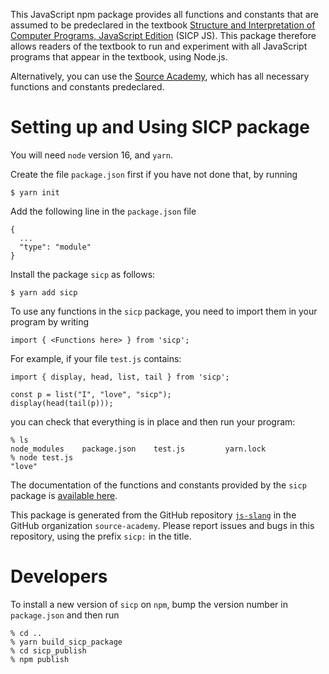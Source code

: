 This JavaScript npm package provides all functions and constants that are assumed to be predeclared in the textbook [Structure and Interpretation of Computer Programs, JavaScript Edition](https://sourceacademy.org/sicpjs) (SICP JS). This package therefore allows readers of the textbook to run and experiment with all JavaScript programs that appear in the textbook, using Node.js.

Alternatively, you can use the [Source Academy](https://sourceacademy.org), which has all necessary functions and constants predeclared.

Setting up and Using SICP package
=================================

You will need `node` version 16, and `yarn`.

Create the file `package.json` first if you have not done that, by running
``` {.}
$ yarn init
```
Add the following line in the `package.json` file
``` {.}
{
  ...
  "type": "module"
}  
```
Install the package `sicp` as follows:
``` {.}
$ yarn add sicp
```
To use any functions in the `sicp` package, you need to import them in your program by writing
``` {.}
import { <Functions here> } from 'sicp';
```
For example, if your file `test.js` contains:
``` {.}
import { display, head, list, tail } from 'sicp';

const p = list("I", "love", "sicp");
display(head(tail(p)));
```
you can check that everything is in place and then run your program:
```
% ls
node_modules    package.json    test.js         yarn.lock
% node test.js
"love"
```
The documentation of the functions and constants provided by the `sicp` package is
[available here](https://docs.sourceacademy.org/source_4/global.html).

This package is generated from the GitHub repository [`js-slang`](https://github.com/source-academy/js-slang) in the GitHub organization `source-academy`. Please report issues and bugs in this repository, using the prefix `sicp:` in the title.

Developers
==========

To install a new version of `sicp` on `npm`, bump
the version number in `package.json` and then run
```
% cd ..
% yarn build_sicp_package
% cd sicp_publish
% npm publish
```
